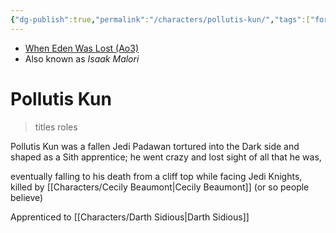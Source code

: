 ```yaml
---
{"dg-publish":true,"permalink":"/characters/pollutis-kun/","tags":["forceghost","sith","fallenjedi","jedipadawan","sithcult","forcesensitive","unfinished"],"noteIcon":"saber1"}
---
```


- [When Eden Was Lost (Ao3)](https://archiveofourown.org/works/19334440/chapters/45992584)
- Also known as *Isaak Malori*
# Pollutis Kun
>titles roles

Pollutis Kun was a fallen Jedi Padawan tortured into the Dark side and shaped as a Sith apprentice; he went crazy and lost sight of all that he was, 

eventually falling to his death from a cliff top while facing Jedi Knights, killed by [[Characters/Cecily Beaumont\|Cecily Beaumont]] (or so people believe)

Apprenticed to [[Characters/Darth Sidious\|Darth Sidious]]

